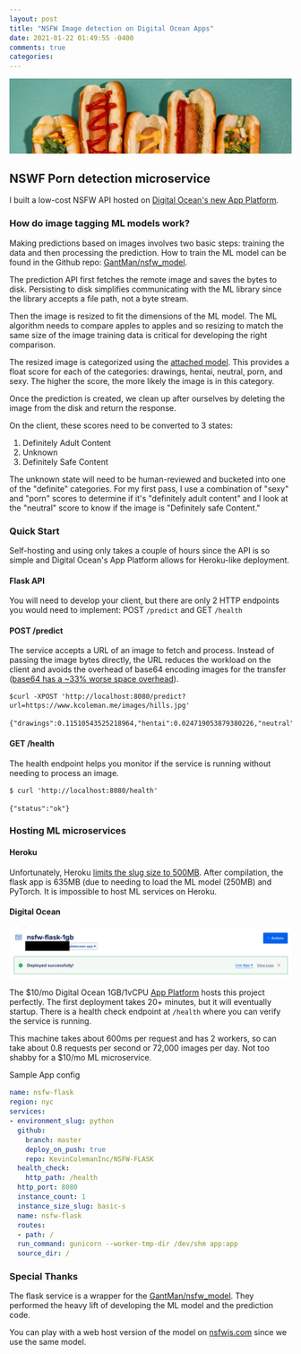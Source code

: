 ```yaml
---
layout: post
title: "NSFW Image detection on Digital Ocean Apps"
date: 2021-01-22 01:49:55 -0400
comments: true
categories: 
---
```


<img src="/images/hot-dogs.jpg" alt="row of hot dogs with various sauces and condiments" title="row of hot dogs with various sauces and condiments" class="banner-img" />

## NSWF Porn detection microservice

I built a low-cost NSFW API hosted on [Digital Ocean's new App Platform](https://docs.digitalocean.com/products/app-platform/).

### How do image tagging ML models work?

Making predictions based on images involves two basic steps: training the data and then processing the prediction. How to train the ML model can be found in the Github repo: [GantMan/nsfw_model](https://github.com/GantMan/nsfw_model#training-folder-contents).

The prediction API first fetches the remote image and saves the bytes to disk. Persisting to disk simplifies communicating with the ML library since the library accepts a file path, not a byte stream.

Then the image is resized to fit the dimensions of the ML model. The ML algorithm needs to compare apples to apples and so resizing to match the same size of the image training data is critical for developing the right comparison.

The resized image is categorized using the [attached model](https://github.com/KevinColemanInc/NSFW-FLASK/tree/master/mobilenet_v2_140_2240). This provides a float score for each of the categories: drawings, hentai, neutral, porn, and sexy. The higher the score, the more likely the image is in this category.

Once the prediction is created, we clean up after ourselves by deleting the image from the disk and return the response.

On the client, these scores need to be converted to 3 states:

1. Definitely Adult Content
2. Unknown
3. Definitely Safe Content

The unknown state will need to be human-reviewed and bucketed into one of the "definite" categories. For my first pass, I use a combination of "sexy" and "porn" scores to determine if it's "definitely adult content" and I look at the "neutral" score to know if the image is "Definitely safe Content."

### Quick Start

Self-hosting and using only takes a couple of hours since the API is so simple and Digital Ocean's App Platform allows for Heroku-like deployment.

#### Flask API

You will need to develop your client, but there are only 2 HTTP endpoints you would need to implement: POST `/predict` and GET `/health`

#### POST /predict

The service accepts a URL of an image to fetch and process. Instead of passing the image bytes directly, the URL reduces the workload on the client and avoids the overhead of base64 encoding images for the transfer ([base64 has a ~33% worse space overhead](https://lemire.me/blog/2019/01/30/what-is-the-space-overhead-of-base64-encoding/)).

```
$curl -XPOST 'http://localhost:8080/predict?url=https://www.kcoleman.me/images/hills.jpg'

{"drawings":0.11510543525218964,"hentai":0.024719053879380226,"neutral":0.803202748298645,"porn":0.0172234196215868,"sexy":0.039749305695295334}
```

#### GET /health

The health endpoint helps you monitor if the service is running without needing to process an image.

```
$ curl 'http://localhost:8080/health'

{"status":"ok"}
```

### Hosting ML microservices

#### Heroku

Unfortunately, Heroku [limits the slug size to 500MB](https://devcenter.heroku.com/changelog-items/1145). After compilation, the flask app is 635MB (due to needing to load the ML model (250MB) and PyTorch. It is impossible to host ML services on Heroku.

#### Digital Ocean

<img src="/images/digitalocean-nsfw-flask.png" alt="row of hot dogs with various sauces and condiments" title="row of hot dogs with various sauces and condiments" class="banner-img" />

The $10/mo Digital Ocean 1GB/1vCPU [App Platform](https://docs.digitalocean.com/products/app-platform/) hosts this project perfectly. The first deployment takes 20+ minutes, but it will eventually startup. There is a health check endpoint at `/health` where you can verify the service is running.

This machine takes about 600ms per request and has 2 workers, so can take about 0.8 requests per second or 72,000 images per day. Not too shabby for a $10/mo ML microservice.

Sample App config

```yaml
name: nsfw-flask
region: nyc
services:
- environment_slug: python
  github:
    branch: master
    deploy_on_push: true
    repo: KevinColemanInc/NSFW-FLASK
  health_check:
    http_path: /health
  http_port: 8080
  instance_count: 1
  instance_size_slug: basic-s
  name: nsfw-flask
  routes:
  - path: /
  run_command: gunicorn --worker-tmp-dir /dev/shm app:app
  source_dir: /
```

### Special Thanks

The flask service is a wrapper for the [GantMan/nsfw_model](https://github.com/GantMan/nsfw_model). They performed the heavy lift of developing the ML model and the prediction code.

You can play with a web host version of the model on [nsfwjs.com](https://nsfwjs.com) since we use the same model.
